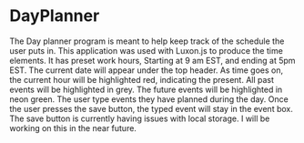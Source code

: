 # DayPlanner

The Day planner program is meant to help keep track of the schedule the user puts in. This application was used with Luxon.js to produce the time elements.  It has preset work hours, Starting at 9 am EST, and ending at 5pm EST. The current date will appear under the top header. As time goes on, the current hour will be highlighted red, indicating the present. All past events will be highlighted in grey. The future events will be highlighted in neon green. The user type events they have planned during the day. Once the user presses the save button, the typed event will stay in the event box. The save button is currently having issues with local storage. I will be working on this in the near future. 
